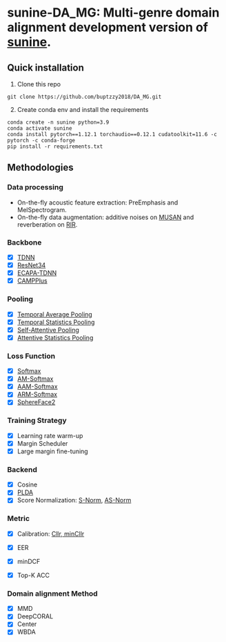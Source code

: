 # sunine-DA_MG: Multi-genre domain alignment development version of [sunine](https://gitlab.com/csltstu/sunine).

## Quick installation
1. Clone this repo

```base
git clone https://github.com/buptzzy2018/DA_MG.git
```

2. Create conda env and install the requirements

```base
conda create -n sunine python=3.9
conda activate sunine
conda install pytorch==1.12.1 torchaudio==0.12.1 cudatoolkit=11.6 -c pytorch -c conda-forge
pip install -r requirements.txt
```


## Methodologies

### Data processing
+ On-the-fly acoustic feature extraction: PreEmphasis and MelSpectrogram.
+ On-the-fly data augmentation: additive noises on [MUSAN](http://www.openslr.org/17/) and reverberation on [RIR](http://www.openslr.org/28/).

### Backbone
+ [x] [TDNN](https://ieeexplore.ieee.org/abstract/document/8461375)
+ [x] [ResNet34](https://openaccess.thecvf.com/content_cvpr_2016/html/He_Deep_Residual_Learning_CVPR_2016_paper.html)
+ [x] [ECAPA-TDNN](https://arxiv.org/abs/2005.07143)
+ [x] [CAMPPlus](https://arxiv.org/abs/2303.00332)

### Pooling
+ [x] [Temporal Average Pooling](https://arxiv.org/abs/1903.12058)
+ [x] [Temporal Statistics Pooling](http://www.danielpovey.com/files/2018_icassp_xvectors.pdf)
+ [x] [Self-Attentive Pooling](https://danielpovey.com/files/2018_interspeech_xvector_attention.pdf)
+ [x] [Attentive Statistics Pooling](https://arxiv.org/abs/1803.10963)

### Loss Function
+ [x] [Softmax](https://ieeexplore.ieee.org/abstract/document/8461375)
+ [x] [AM-Softmax](https://arxiv.org/abs/1801.05599)
+ [x] [AAM-Softmax](https://arxiv.org/abs/1801.07698)
+ [x] [ARM-Softmax](https://arxiv.org/abs/2110.09116)
+ [x] [SphereFace2](https://arxiv.org/abs/2108.01513)

### Training Strategy
+ [x] Learning rate warm-up
+ [x] Margin Scheduler
+ [x] Large margin fine-tuning

### Backend
+ [x] Cosine
+ [x] [PLDA](https://link.springer.com/chapter/10.1007/11744085_41)
+ [x] Score Normalization: [S-Norm](https://www.isca-speech.org/archive/odyssey_2010/kenny10_odyssey.html), [AS-Norm](https://www.isca-speech.org/archive_v0/archive_papers/interspeech_2011/i11_2365.pdf)

### Metric
+ [x] Calibration: [Cllr, minCllr](https://www.sciencedirect.com/science/article/pii/S0885230805000483)
+ [x] EER
+ [x] minDCF
+ [x] Top-K ACC


### Domain alignment Method
+ [x] MMD
+ [x] DeepCORAL
+ [x] Center
+ [x] WBDA